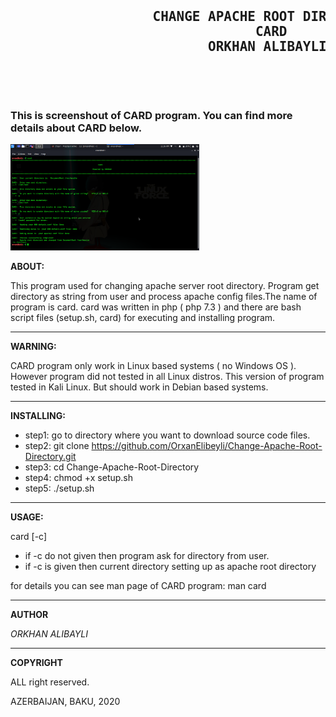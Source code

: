 <pre>
 <h2>                  CHANGE APACHE ROOT DIRECTORY
                               CARD
                         ORKHAN ALIBAYLI</h2>
</pre>                  
<br>
<h3> This is screenshout of CARD program. You can find more details about CARD below.</h3>
<img src="card.png" style="width:60%; margin:auto;">


**ABOUT:**

 This program used for changing apache server root directory. Program
get directory as string from user and process apache config files.The
name of program is card. card was written in php ( php 7.3 ) and there
are bash script files (setup.sh, card) for executing and installing 
program.

---------------------------------------------------------------------

**WARNING:**
 
 CARD program only work in Linux based systems ( no Windows OS ).
However program did not tested in all Linux distros. This version of
program tested in Kali Linux. But should work in Debian based systems.

----------------------------------------------------------------------

**INSTALLING:**

 - step1:  go to directory where you want to download source code files.
 - step2:  git clone https://github.com/OrxanElibeyli/Change-Apache-Root-Directory.git
 - step3:  cd Change-Apache-Root-Directory
 - step4:  chmod +x setup.sh
 - step5:  ./setup.sh

-----------------------------------------------------------------------

**USAGE:**

card [-c]
   - if -c do not given then program ask for directory from user.
   - if -c is given then current directory setting up as apache root directory


for details you can see man page of CARD program: man card

-----------------------------------------------------------------------

**AUTHOR**

*ORKHAN ALIBAYLI*

-----------------------------------------------------------------------

**COPYRIGHT**

ALL right reserved.

AZERBAIJAN, BAKU, 2020
